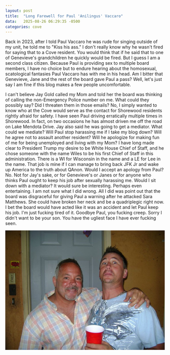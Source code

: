 ```yaml
---
layout: post
title:  "Long Farewell for Paul 'Anilingus' Vaccaro"
data:   2025-08-26 06:29:35 -0500
categories: cove
---
```

Back in 2023, after I told Paul Vaccaro he was rude for singing outside of my unit, he told me to "Kiss his ass." I don't really know why he wasn't fired for saying that to a Cove resident. You would think that if he said that to one of Genevieve's grandchildren he quickly would be fired. But I guess I am a second class citizen. Because Paul is providing sex to multiple board members, I have no choice but to endure hearing about the homosexual, scatological fantasies Paul Vaccaro has with me in his head. Am I bitter that Genevieve, Jane and the rest of the board gave Paul a pass? Well, let's just say I am fine if this blog makes a few people uncomfortable.

I can't believe Jay Gold called my Mom and told her the board was thinking of calling the non-Emergency Police number on me. What could they possibly say? Did I threaten them in those emails? No, I simply wanted to know who at the Cove would serve as the contact for Shorewood residents rightly afraid for safety. I have seen Paul driving erratically multiple times in Shorewood. In fact, on two occasions he has almost driven me off the road on Lake Mendota Drive. Jay also said he was going to get a mediator. What could we mediate? Will Paul stop harassing me if I take my blog down? Will he agree not to assault another resident? Will he apologize for making fun of me for being unemployed and living with my Mom? I have long made clear to President Trump my desire to be White House Chief of Staff, and he chose someone with the name Wiles to be his first Chief of Staff in this administration. There is a WI for Wisconsin in the name and a LE for Lee in the name. That job is mine if I can manage to bring back JFK Jr and wake up America to the truth about QAnon. Would I accept an apology from Paul? No. Not for Jay's sake, or for Genevieve's or Janes or for anyone who thinks Paul ought to keep his job after sexually harassing me. Would I sit down with a mediator? It would sure be interesting. Perhaps even entertaining. I am not sure what I did wrong. All I did was point out that the board was disgraceful for giving Paul a warning after he attacked Sara Matthews. She could have broken her neck and be a quadriplegic right now. I bet the board would have acted like it was an accident and let Paul keep his job. I'm just fucking tired of it. Goodbye Paul, you fucking creep. Sorry I didn't want to be your son. You have the ugliest face I have ever fucking seen.

![Ugly!](/images/paul_party1.jpg "Gross!")